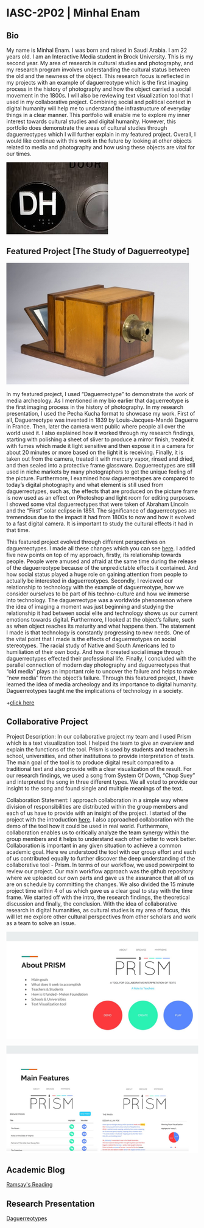 # IASC-2P02 | Minhal Enam

## Bio

My name is Minhal Enam. I was born and raised in Saudi Arabia. I am 22 years old. I am an Interactive Media student in Brock University. This is my second year. My area of research is cultural studies and photography, and my research program involves understanding the cultural status between the old and the newness of the object. This research focus is reflected in my projects with an example of daguerreotype which is the first imaging process in the history of photography and how the object carried a social movement in the 1800s. I will also be reviewing text visualization tool that I used in my collaborative project. Combining social and political context in digital humanity will help me to understand the infrastructure of everyday things in a clear manner. This portfolio will enable me to explore my inner interest towards cultural studies and digital humanity. However, this portfolio does demonstrate the areas of cultural studies through daguerreotypes which I will further explain in my featured project. Overall, I would like continue with this work in the future by looking at other objects related to media and photography and how using these objects are vital for our times.

![](images/images.jpg)

## Featured Project [The Study of Daguerreotype]

![](images/dag.jpg)

In my featured project, I used “Daguerreotype” to demonstrate the work of media archeology. As I mentioned in my bio earlier that daguerreotype is the first imaging process in the history of photography. In my research presentation, I used the Pecha Kucha format to showcase my work. First of all, Daguerreotype was invented in 1839 by Louis-Jacques-Mandé Daguerre in France. Then, later the camera went public where people all over the world used it. I also explained how it worked through my research findings, starting with polishing a sheet of sliver to produce a mirror finish, treated it with fumes which made it light sensitive and then expose it in a camera for about 20 minutes or more based on the light it is receiving. Finally, it is taken out from the camera, treated it with mercury vapor, rinsed and dried, and then sealed into a protective frame glassware. Daguerreotypes are still used in niche markets by many photographers to get the unique feeling of the picture. Furthermore, I examined how daguerreotypes are compared to today’s digital photography and what element is still used from daguerreotypes, such as, the effects that are produced on the picture frame is now used as an effect on Photoshop and light room for editing purposes. I showed some vital daguerreotypes that were taken of Abraham Lincoln and the “First” solar eclipse in 1851. The significance of daguerreotypes are tremendous due to the impact it had from 1800s to now and how it evolved to a fast digital camera. It is important to study the cultural effects it had in that time.

This featured project evolved through different perspectives on daguerreotypes. I made all these changes which you can see [here](https://github.com/me16jl/IASC-2P02/commit/0232e59b8a9b816b3876f98160c5e544cc536a42). I added five new points on top of my approach, firstly, its relationship towards people. People were amused and afraid at the same time during the release of the daguerreotype because of the unpredictable effects it contained. And how social status played a huge role on gaining attention from people to actually be interested in daguerreotypes. Secondly, I reviewed our relationship to technology with the example of daguerreotype, how we consider ourselves to be part of his techno-culture and how we immerse into technology. The daguerreotype was a worldwide phenomenon where the idea of imaging a moment was just beginning and studying the relationship it had between social elite and technology shows us our current emotions towards digital. Furthermore, I looked at the object’s failure, such as when object reaches its maturity and what happens then. The statement I made is that technology is constantly progressing to new needs. One of the vital point that I made is the effects of daguerreotypes on social stereotypes. The racial study of Native and South Americans led to humiliation of their own body. And how it created social image through daguerreotypes effected their professional life. Finally, I concluded with the parallel connection of modern day photography and daguerreotypes that “old media” plays an important role to uncover the failure and helps to make “new media” from the object’s failure. Through this featured project, I have learned the idea of media archeology and its importance to digital humanity. Daguerreotypes taught me the implications of technology in a society. 

+[click here](reveal)

## Collaborative Project

Project Description: In our collaborative project my team and I used Prism which is a text visualization tool. I helped the team to give an overview and explain the functions of the tool. Prism is used by students and teachers in school, universities, and other institutions to provide interpretation of texts. The main goal of the tool is to produce digital result compared to a traditional text and also provide with a clear visualization of the result. For our research findings, we used a song from System Of Down, “Chop Suey” and interpreted the song in three different types. We all voted to provide our insight to the song and found single and multiple meanings of the text.

Collaboration Statement: I approach collaboration in a simple way where division of responsibilities are distributed within the group members and each of us have to provide with an insight of the project. I started of the project with the introduction [here](https://github.com/IascAtBrock/IASC-2P02-TeamPresentations/commit/87bcf7a4ac8bafc5d742090c9a6d2af1fae05832). I also approached collaboration with the demo of the tool how it could be used in real world. Furthermore, collaboration enables us to critically analyze the team synergy within the group members and it helps to understand each other better to work better. Collaboration is important in any given situation to achieve a common academic goal. Here we understood the tool with our group effort and each of us contributed equally to further discover the deep understanding of the collaborative tool - Prism.  In terms of our workflow, we used powerpoint to review our project. Our main workflow approach was the github repository where we uploaded our own parts and gave us the assurance that all of us are on schedule by committing the changes. We also divided the 15 minute project time within 4 of us which gave us a clear goal to stay with the time frame. We started off with the intro, the research findings, the theoretical discussion and finally, the conclusion. With the idea of collaborative research in digital humanities, as cultural studies is my area of focus, this will let me explore other cultural perspectives from other scholars and work as a team to solve an issue. 


![](images/Prism1.JPG)


![](images/Prism2.JPG)

## Academic Blog

[Ramsay's Reading](blog)

## Research Presentation

[Daguerreotypes](reveal)

